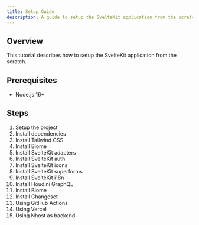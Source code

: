 ```yaml
---
title: Setup Guide
description: A guide to setup the SvelteKit application from the scratch.
---
```


## Overview

This tutorial describes how to setup the SvelteKit application from the scratch.

## Prerequisites

- Node.js 16+

## Steps

1. Setup the project
2. Install dependencies
3. Install Tailwind CSS
4. Install Biome
5. Install SvelteKit adapters
6. Install SvelteKit auth
7. Install SvelteKit icons
8. Install SvelteKit superforms
9. Install SvelteKit i18n
10. Install Houdini GraphQL
11. Install Biome
12. Install Changeset
13. Using GitHub Actions
14. Using Vercel
15. Using Nhost as backend
